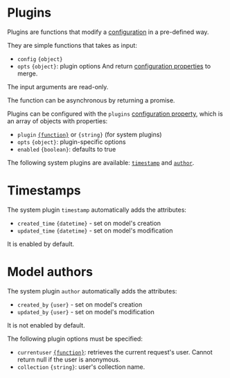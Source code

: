 # Plugins

Plugins are functions that modify a [configuration](server/usage/configuration.md) in
a pre-defined way.

They are simple functions that takes as input:
  - `config` `{object}`
  - `opts` `{object}`: plugin options
And return [configuration properties](server/usage/configuration.md#properties) to
merge.

The input arguments are read-only.

The function can be asynchronous by returning a promise.

Plugins can be configured with the `plugins`
[configuration property](server/usage/configuration.md#properties), which is an array
of objects with properties:
  - `plugin` [`{function}`](server/usage/functions.md) or `{string}` (for system
    plugins)
  - `opts` `{object}`: plugin-specific options
  - `enabled` `{boolean}`: defaults to true

The following system plugins are available: [`timestamp`](#timestamps)
and [`author`](#model-authors).

# Timestamps

The system plugin `timestamp` automatically adds the attributes:
  - `created_time` `{datetime}` - set on model's creation
  - `updated_time` `{datetime}` - set on model's modification

It is enabled by default.

# Model authors

The system plugin `author` automatically adds the attributes:
  - `created_by` `{user}` - set on model's creation
  - `updated_by` `{user}` - set on model's modification

It is not enabled by default.

The following plugin options must be specified:
  - `currentuser` [`{function}`](server/usage/functions.md): retrieves the current
    request's user. Cannot return null if the user is anonymous.
  - `collection` `{string}`: user's collection name.
